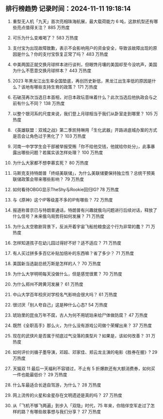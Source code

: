 
## 排行榜趋势 记录时间：2024-11-11 19:18:14
  
  1. 重型无人机「九天」首次亮相珠海航展，最大载荷能力 6 吨，这款机型还有哪些亮点值得关注？ 885 万热度
    
  2. 可乐为什么变难喝了？ 583 万热度
    
  3. 支付宝为出现故障致歉，表示不会影响用户的资金安全，导致该故障出现的原因是什么？你的支付宝恢复正常了吗？ 483 万热度
    
  4. 中美两国正就交换月球样本进行谈判，但眼馋月壤的美国却至今没吭声，美国为什么不愿意交换月球样本？ 443 万热度
    
  5. 2023 年黑龙江出生率全国垫底，再创历史新低，黑龙江出生率低的原因是什么？该地有哪些支持生育的政策？ 171 万热度
    
  6. 石破茂再次当选日本首相，对日本政坛意味着什么？此次当选后他执政会与之前有什么不同？ 138 万热度
    
  7. 以整个银河系的尺度来说，我们登上月球相当于我们从卧室走到哪里？ 105 万热度
    
  8. 《英雄联盟：双城之战》第二季凯特琳用「生化武器」开路进底城办案的方式是否会让角色过于黑化了？ 103 万热度
    
  9. 河南一中学学生会干部被举报受贿「你不给他交钱，他就给你处分」，此事暴露出哪些问题？若属实该怎样处理？ 100 万热度
    
  10. 为什么大家都不想李慕玄死？ 80 万热度
    
  11. 马斯克支持特朗普「终结美联储」，为什么美联储要保持独立性？总统干预美联储政策会带来哪些影响？ 79 万热度
    
  12. 如何看待OBGG显示TheShy与Rookie回归IG? 78 万热度
    
  13. 与《原神》这个IP等级差不多的IP有哪些？ 72 万热度
    
  14. 报道称普京已与特朗普通话，特朗普有兴趣就俄乌问题进行后续对话，释放了什么信号？未来俄乌局势将如何发展？ 71 万热度
    
  15. 为什么太空歌剧背景下，反派开着宇宙飞船抢粮食这个行为非常的蠢？ 71 万热度
    
  16. 怎样知道孩子在幼儿园过得好不好？适不适应？ 71 万热度
    
  17. 有人买过拼多多百亿补贴加倍补的东西嘛？省了多少？ 71 万热度
    
  18. 美国新当选副总统万斯是怎样的人？ 70 万热度
    
  19. 为什么大学明明每天没做什么，但是感觉很累？ 70 万热度
    
  20. 为什么郑州不跨黄河发展？ 61 万热度
    
  21. 中山大学百年校庆对学校名气影响会很大吗？ 61 万热度
    
  22. 很讨厌「别人夸自己」这是种什么心态? 54 万热度
    
  23. 琥珀里的昆虫万年不腐，古人为何不用琥珀来给尸体做防腐？ 47 万热度
    
  24. 既然《全职高手》那么火，为什么没有游戏公司做个荣耀出来？ 37 万热度
    
  25. 现在的武侠片是否属于彻底过气没落的类型片？如果是，该如何改善？ 31 万热度
    
  26. 如何评价刘循子墨导演，邓超、邓家佳、郑云龙主演的电影《胜券在握》? 29 万热度
    
  27. 天猫双 11 最后一天福利不容错过，不止有 5 折爆款还有大额消费券，如何买一件也能最低价？ 29 万热度
    
  28. 什么车最适合长途自驾游，为什么？ 28 万热度
    
  29. 网上流传的火星和金星存在文明遗迹是真的吗？ 27 万热度
    
  30. 从「飞机不够飞两遍」到步入「双隐」时代，75 年来，你陪伴空军走过了怎样的路？有哪些故事想与我们分享？ 27 万热度
    